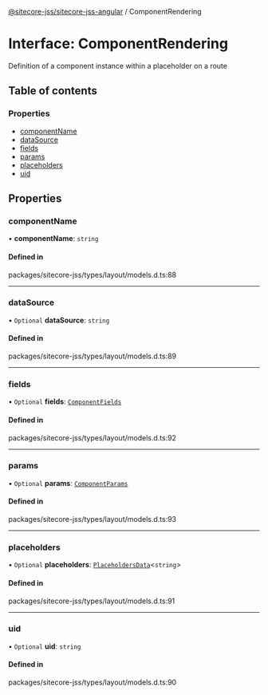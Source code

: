 [@sitecore-jss/sitecore-jss-angular](../README.md) / ComponentRendering

# Interface: ComponentRendering

Definition of a component instance within a placeholder on a route

## Table of contents

### Properties

- [componentName](ComponentRendering.md#componentname)
- [dataSource](ComponentRendering.md#datasource)
- [fields](ComponentRendering.md#fields)
- [params](ComponentRendering.md#params)
- [placeholders](ComponentRendering.md#placeholders)
- [uid](ComponentRendering.md#uid)

## Properties

### componentName

• **componentName**: `string`

#### Defined in

packages/sitecore-jss/types/layout/models.d.ts:88

___

### dataSource

• `Optional` **dataSource**: `string`

#### Defined in

packages/sitecore-jss/types/layout/models.d.ts:89

___

### fields

• `Optional` **fields**: [`ComponentFields`](ComponentFields.md)

#### Defined in

packages/sitecore-jss/types/layout/models.d.ts:92

___

### params

• `Optional` **params**: [`ComponentParams`](ComponentParams.md)

#### Defined in

packages/sitecore-jss/types/layout/models.d.ts:93

___

### placeholders

• `Optional` **placeholders**: [`PlaceholdersData`](../README.md#placeholdersdata)\<`string`\>

#### Defined in

packages/sitecore-jss/types/layout/models.d.ts:91

___

### uid

• `Optional` **uid**: `string`

#### Defined in

packages/sitecore-jss/types/layout/models.d.ts:90
